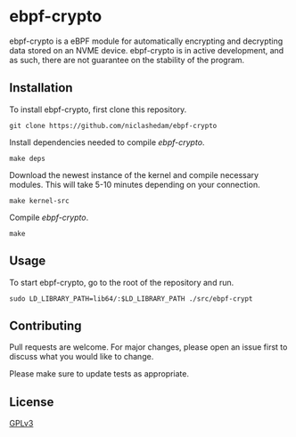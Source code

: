 # ebpf-crypto

ebpf-crypto is a eBPF module for automatically encrypting and decrypting data stored on an NVME device.
ebpf-crypto is in active development, and as such, there are not guarantee on the stability of the program.

## Installation

To install ebpf-crypto, first clone this repository.

```
git clone https://github.com/niclashedam/ebpf-crypto
```

Install dependencies needed to compile *ebpf-crypto*.

```
make deps
```

Download the newest instance of the kernel and compile necessary modules. This will take 5-10 minutes depending on your connection.

```
make kernel-src
```

Compile *ebpf-crypto*.

```
make
```

## Usage

To start ebpf-crypto, go to the root of the repository and run.

```
sudo LD_LIBRARY_PATH=lib64/:$LD_LIBRARY_PATH ./src/ebpf-crypt
```

## Contributing
Pull requests are welcome. For major changes, please open an issue first to discuss what you would like to change.

Please make sure to update tests as appropriate.

## License
[GPLv3](https://choosealicense.com/licenses/gpl-3.0/)

